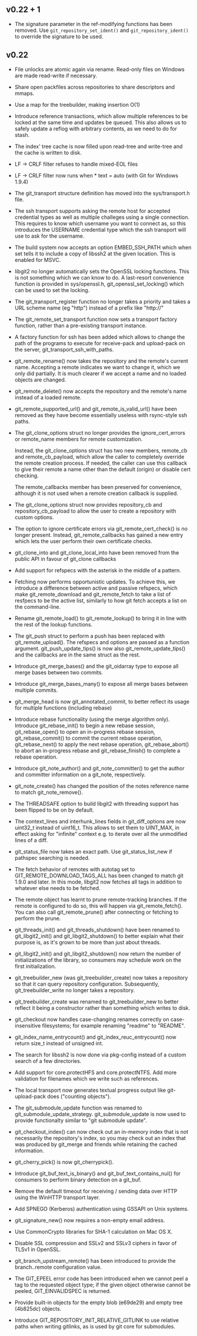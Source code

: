 v0.22 + 1
------

* The signature parameter in the ref-modifying functions has been
  removed. Use `git_repository_set_ident()` and
  `git_repository_ident()` to override the signature to be used.

v0.22
------

* File unlocks are atomic again via rename. Read-only files on Windows are
  made read-write if necessary.

* Share open packfiles across repositories to share descriptors and mmaps.

* Use a map for the treebuilder, making insertion O(1)

* Introduce reference transactions, which allow multiple references to
  be locked at the same time and updates be queued. This also allows
  us to safely update a reflog with arbitrary contents, as we need to
  do for stash.

* The index' tree cache is now filled upon read-tree and write-tree
  and the cache is written to disk.

* LF -> CRLF filter refuses to handle mixed-EOL files

* LF -> CRLF filter now runs when * text = auto (with Git for Windows 1.9.4)

* The git_transport structure definition has moved into the sys/transport.h
  file.

* The ssh transport supports asking the remote host for accepted
  credential types as well as multiple challeges using a single
  connection. This requires to know which username you want to connect
  as, so this introduces the USERNAME credential type which the ssh
  transport will use to ask for the username.

* The build system now accepts an option EMBED_SSH_PATH which when set
  tells it to include a copy of libssh2 at the given location. This is
  enabled for MSVC.

* libgit2 no longer automatically sets the OpenSSL locking
  functions. This is not something which we can know to do. A
  last-resort convenience function is provided in sys/openssl.h,
  git_openssl_set_locking() which can be used to set the locking.

* The git_transport_register function no longer takes a priority and takes
  a URL scheme name (eg "http") instead of a prefix like "http://"

* The git_remote_set_transport function now sets a transport factory function,
  rather than a pre-existing transport instance.

* A factory function for ssh has been added which allows to change the
  path of the programs to execute for receive-pack and upload-pack on
  the server, git_transport_ssh_with_paths.

* git_remote_rename() now takes the repository and the remote's
  current name. Accepting a remote indicates we want to change it,
  which we only did partially. It is much clearer if we accept a name
  and no loaded objects are changed.

* git_remote_delete() now accepts the repository and the remote's name
  instead of a loaded remote.

* git_remote_supported_url() and git_remote_is_valid_url() have been
  removed as they have become essentially useless with rsync-style ssh paths.

* The git_clone_options struct no longer provides the ignore_cert_errors or
  remote_name members for remote customization.

  Instead, the git_clone_options struct has two new members, remote_cb and
  remote_cb_payload, which allow the caller to completely override the remote
  creation process. If needed, the caller can use this callback to give their
  remote a name other than the default (origin) or disable cert checking.

  The remote_callbacks member has been preserved for convenience, although it
  is not used when a remote creation callback is supplied.

* The git_clone_options struct now provides repository_cb and
  repository_cb_payload to allow the user to create a repository with
  custom options.

* The option to ignore certificate errors via git_remote_cert_check()
  is no longer present. Instead, git_remote_callbacks has gained a new
  entry which lets the user perform their own certificate checks.

* git_clone_into and git_clone_local_into have been removed from the
  public API in favour of git_clone callbacks

* Add support for refspecs with the asterisk in the middle of a
  pattern.

* Fetching now performs opportunistic updates. To achieve this, we
  introduce a difference between active and passive refspecs, which
  make git_remote_download and git_remote_fetch to take a list of
  resfpecs to be the active list, similarly to how git fetch accepts a
  list on the command-line.

* Rename git_remote_load() to git_remote_lookup() to bring it in line
  with the rest of the lookup functions.

* The git_push struct to perform a push has been replaced with
  git_remote_upload(). The refspecs and options are passed as a
  function argument. git_push_update_tips() is now also
  git_remote_update_tips() and the callbacks are in the same struct as
  the rest.

* Introduce git_merge_bases() and the git_oidarray type to expose all
  merge bases between two commits.

* Introduce git_merge_bases_many() to expose all merge bases between
  multiple commits.

* git_merge_head is now git_annotated_commit, to better reflect its usage
  for multiple functions (including rebase)

* Introduce rebase functionality (using the merge algorithm only).
  Introduce git_rebase_init() to begin a new rebase session,
  git_rebase_open() to open an in-progress rebase session,
  git_rebase_commit() to commit the current rebase operation,
  git_rebase_next() to apply the next rebase operation,
  git_rebase_abort() to abort an in-progress rebase and git_rebase_finish()
  to complete a rebase operation.

* Introduce git_note_author() and git_note_committer() to get the author
  and committer information on a git_note, respectively.

* git_note_create() has changed the position of the notes reference
  name to match git_note_remove().

* The THREADSAFE option to build libgit2 with threading support has
  been flipped to be on by default.

* The context_lines and interhunk_lines fields in git_diff_options are
  now uint32_t instead of uint16_t. This allows to set them to UINT_MAX,
  in effect asking for "infinite" context e.g. to iterate over all the
  unmodified lines of a diff.

* git_status_file now takes an exact path. Use git_status_list_new if
  pathspec searching is needed.

* The fetch behavior of remotes with autotag set to GIT_REMOTE_DOWNLOAD_TAGS_ALL
  has been changed to match git 1.9.0 and later. In this mode, libgit2 now
  fetches all tags in addition to whatever else needs to be fetched.

* The remote object has learnt to prune remote-tracking branches. If
  the remote is configured to do so, this will happen via
  git_remote_fetch(). You can also call git_remote_prune() after
  connecting or fetching to perform the prune.

* git_threads_init() and git_threads_shutdown() have been renamed to
  git_libgit2_init() and git_libgit2_shutdown() to better explain what
  their purpose is, as it's grown to be more than just about threads.

* git_libgit2_init() and git_libgit2_shutdown() now return the number of
  initializations of the library, so consumers may schedule work on the
  first initialization.

* git_treebuilder_new (was git_treebuilder_create) now takes a
  repository so that it can query repository configuration.
  Subsequently, git_treebuilder_write no longer takes a repository.

* git_treebuilder_create was renamed to git_treebuilder_new to better
  reflect it being a constructor rather than something which writes to
  disk.

* git_checkout now handles case-changing renames correctly on
  case-insensitive filesystems; for example renaming "readme" to "README".

* git_index_name_entrycount() and git_index_reuc_entrycount() now
  return size_t instead of unsigned int.

* The search for libssh2 is now done via pkg-config instead of a
  custom search of a few directories.

* Add support for core.protectHFS and core.protectNTFS. Add more
  validation for filenames which we write such as references.

* The local transport now generates textual progress output like
  git-upload-pack does ("counting objects").

* The git_submodule_update function was renamed to
  git_submodule_update_strategy. git_submodule_update is now used to
  provide functionalty similar to "git submodule update".

* git_checkout_index() can now check out an in-memory index that is not
  necessarily the repository's index, so you may check out an index
  that was produced by git_merge and friends while retaining the cached
  information.

* git_cherry_pick() is now git_cherrypick().

* Introduce git_buf_text_is_binary() and git_buf_text_contains_nul() for
  consumers to perform binary detection on a git_buf.

* Remove the default timeout for receiving / sending data over HTTP using
  the WinHTTP transport layer.

* Add SPNEGO (Kerberos) authentication using GSSAPI on Unix systems.

* git_signature_new() now requires a non-empty email address.

* Use CommonCrypto libraries for SHA-1 calculation on Mac OS X.

* Disable SSL compression and SSLv2 and SSLv3 ciphers in favor of TLSv1
  in OpenSSL.

* git_branch_upstream_remote() has been introduced to provide the
  branch.<name>.remote configuration value.

* The GIT_EPEEL error code has been introduced when we cannot peel a tag
  to the requested object type; if the given object otherwise cannot be
  peeled, GIT_EINVALIDSPEC is returned.

* Provide built-in objects for the empty blob (e69de29) and empty
  tree (4b825dc) objects.

* Introduce GIT_REPOSITORY_INIT_RELATIVE_GITLINK to use relative paths
  when writing gitlinks, as is used by git core for submodules.
